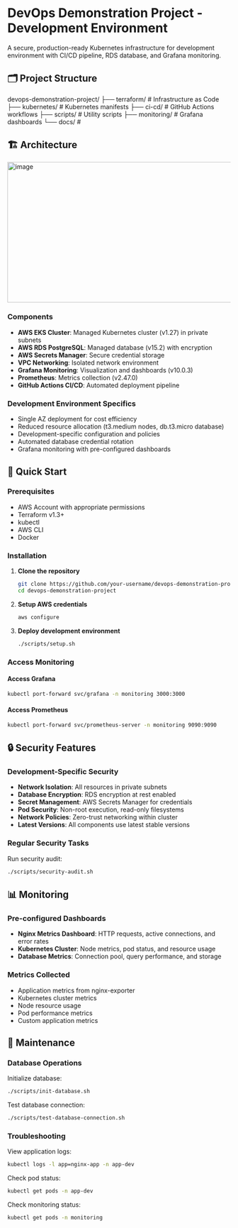 # DevOps Demonstration Project - Development Environment

A secure, production-ready Kubernetes infrastructure for development environment with CI/CD pipeline, RDS database, and Grafana monitoring.
## 🗂️ Project Structure

devops-demonstration-project/
├── terraform/           # Infrastructure as Code
├── kubernetes/          # Kubernetes manifests
├── ci-cd/               # GitHub Actions workflows
├── scripts/             # Utility scripts
├── monitoring/          # Grafana dashboards
└── docs/                #

## 🏗️ Architecture
<img width="1167" height="317" alt="image" src="https://github.com/user-attachments/assets/38f9c514-2c98-4dd5-9c5d-e24503a8a9d8" />

### Components

- **AWS EKS Cluster**: Managed Kubernetes cluster (v1.27) in private subnets
- **AWS RDS PostgreSQL**: Managed database (v15.2) with encryption
- **AWS Secrets Manager**: Secure credential storage
- **VPC Networking**: Isolated network environment
- **Grafana Monitoring**: Visualization and dashboards (v10.0.3)
- **Prometheus**: Metrics collection (v2.47.0)
- **GitHub Actions CI/CD**: Automated deployment pipeline

### Development Environment Specifics

- Single AZ deployment for cost efficiency
- Reduced resource allocation (t3.medium nodes, db.t3.micro database)
- Development-specific configuration and policies
- Automated database credential rotation
- Grafana monitoring with pre-configured dashboards

## 🚀 Quick Start

### Prerequisites

- AWS Account with appropriate permissions
- Terraform v1.3+
- kubectl
- AWS CLI
- Docker

### Installation

1. **Clone the repository**
   ```bash
   git clone https://github.com/your-username/devops-demonstration-project.git
   cd devops-demonstration-project
   ```

2. **Setup AWS credentials**
   ```bash
   aws configure
   ```

3. **Deploy development environment**
   ```bash
   ./scripts/setup.sh
   ```

### Access Monitoring

#### Access Grafana
```bash
kubectl port-forward svc/grafana -n monitoring 3000:3000
```

#### Access Prometheus
```bash
kubectl port-forward svc/prometheus-server -n monitoring 9090:9090
```

## 🔒 Security Features

### Development-Specific Security

- **Network Isolation**: All resources in private subnets
- **Database Encryption**: RDS encryption at rest enabled
- **Secret Management**: AWS Secrets Manager for credentials
- **Pod Security**: Non-root execution, read-only filesystems
- **Network Policies**: Zero-trust networking within cluster
- **Latest Versions**: All components use latest stable versions

### Regular Security Tasks

Run security audit:
```bash
./scripts/security-audit.sh
```

## 📊 Monitoring

### Pre-configured Dashboards

- **Nginx Metrics Dashboard**: HTTP requests, active connections, and error rates
- **Kubernetes Cluster**: Node metrics, pod status, and resource usage
- **Database Metrics**: Connection pool, query performance, and storage

### Metrics Collected

- Application metrics from nginx-exporter
- Kubernetes cluster metrics
- Node resource usage
- Pod performance metrics
- Custom application metrics

## 🔧 Maintenance

### Database Operations

Initialize database:
```bash
./scripts/init-database.sh
```

Test database connection:
```bash
./scripts/test-database-connection.sh
```

### Troubleshooting

View application logs:
```bash
kubectl logs -l app=nginx-app -n app-dev
```

Check pod status:
```bash
kubectl get pods -n app-dev
```

Check monitoring status:
```bash
kubectl get pods -n monitoring
```

